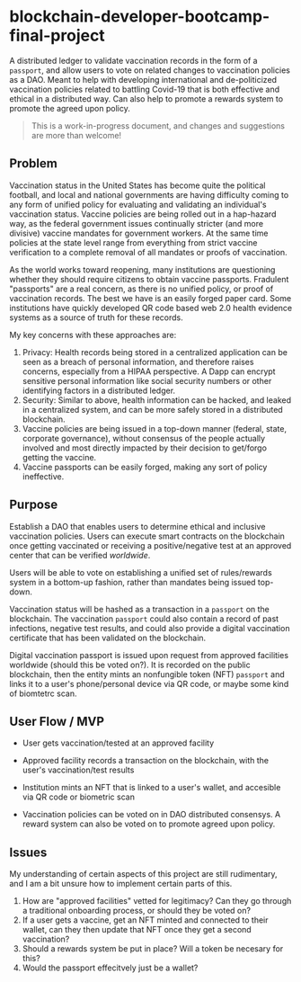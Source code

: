 # blockchain-developer-bootcamp-final-project

A distributed ledger to validate vaccination records in the form of a `passport`, and allow users to vote on related changes to vaccination policies as a DAO. Meant to help with developing international and de-politicized vaccination policies related to battling Covid-19 that is both effective and ethical in a distributed way. Can also help to promote a rewards system to promote the agreed upon policy.

> This is a work-in-progress document, and changes and suggestions are more than welcome!

## Problem

Vaccination status in the United States has become quite the political football, and local and national governments are having difficulty coming to any form of unified policy for evaluating and validating an individual's vaccination status. Vaccine policies are being rolled out in a hap-hazard way, as the federal government issues continually stricter (and more divisive) vaccine mandates for government workers. At the same time policies at the state level range from everything from strict vaccine verification to a complete removal of all mandates or proofs of vaccination.

As the world works toward reopening, many institutions are questioning whether they should require citizens to obtain vaccine passports. Fradulent "passports" are a real concern, as there is no unified policy, or proof of vaccination records. The best we have is an easily forged paper card. Some institutions have quickly developed QR code based web 2.0 health evidence systems as a source of truth for these records.

My key concerns with these approaches are:

1. Privacy: Health records being stored in a centralized application can be seen as a breach of personal information, and therefore raises concerns, especially from a HIPAA perspective. A Dapp can encrypt sensitive personal information like social security numbers or other identifying factors in a distributed ledger.
2. Security: Similar to above, health information can be hacked, and leaked in a centralized system, and can be more safely stored in a distributed blockchain.
3. Vaccine policies are being issued in a top-down manner (federal, state, corporate governance), without consensus of the people actually involved and most directly impacted by their decision to get/forgo getting the vaccine.
4. Vaccine passports can be easily forged, making any sort of policy ineffective. 

## Purpose

Establish a DAO that enables users to determine ethical and inclusive vaccination policies. Users can execute smart contracts on the blockchain once getting vaccinated or receiving a positive/negative test at an approved center that can be verified _worldwide_.

Users will be able to vote on establishing a unified set of rules/rewards system in a bottom-up fashion, rather than mandates being issued top-down.

Vaccination status will be hashed as a transaction in a `passport` on the blockchain. The vaccination `passport` could also contain a record of past infections, negative test results, and could also provide a digital vaccination certificate that has been validated on the blockchain.

Digital vaccination passport is issued upon request from approved facilities worldwide (should this be voted on?). It is recorded on the public blockchain, then the entity mints an nonfungible token (NFT) `passport` and links it to a user's phone/personal device via QR code, or maybe some kind of biomtetrc scan.

## User Flow / MVP

- User gets vaccination/tested at an approved facility
- Approved facility records a transaction on the blockchain, with the user's vaccination/test results
- Institution mints an NFT that is linked to a user's wallet, and accesible via QR code or biometric scan

- Vaccination policies can be voted on in DAO distributed consensys. A reward system can also be voted on to promote agreed upon policy.


## Issues

My understanding of certain aspects of this project are still rudimentary, and I am a bit unsure how to implement certain parts of this.

1. How are "approved facilities" vetted for legitimacy? Can they go through a traditional onboarding process, or should they be voted on?
2. If a user gets a vaccine, get an NFT minted and connected to their wallet, can they then update that NFT once they get a second vaccination?
3. Should a rewards system be put in place? Will a token be necesary for this?
4. Would the passport effecitvely just be a wallet?

